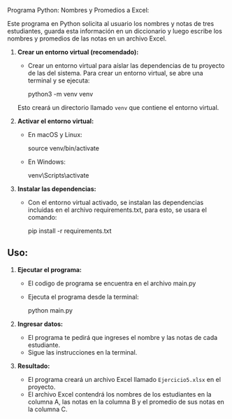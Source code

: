 Programa Python: Nombres y Promedios a Excel:

Este programa en Python solicita al usuario los nombres y notas de tres estudiantes, 
guarda esta información en un diccionario y luego escribe los nombres y promedios de las notas en un archivo Excel.


1.  **Crear un entorno virtual (recomendado):**

    * Crear un entorno virtual para aíslar las dependencias de tu proyecto de las del sistema.
    Para crear un entorno virtual, se abre una terminal y se ejecuta:

        python3 -m venv venv

    Esto creará un directorio llamado `venv` que contiene el entorno virtual.

2.  **Activar el entorno virtual:**

    * En macOS y Linux:
      
        source venv/bin/activate

    * En Windows:

        venv\Scripts\activate

3.  **Instalar las dependencias:**

    * Con el entorno virtual activado, se instalan las dependencias incluidas en el archivo requirements.txt, para
      esto, se usara el comando:
      
        pip install -r requirements.txt

## Uso:

1.  **Ejecutar el programa:**

    * El codigo de programa se encuentra en el archivo main.py
    * Ejecuta el programa desde la terminal:

        
        python main.py
      

2.  **Ingresar datos:**

    * El programa te pedirá que ingreses el nombre y las notas de cada estudiante.
    * Sigue las instrucciones en la terminal.

3.  **Resultado:**

    * El programa creará un archivo Excel llamado `Ejercicio5.xlsx` en el proyecto.
    * El archivo Excel contendrá los nombres de los estudiantes en la columna A, las notas en la columna B
      y el promedio de sus notas en la columna C.
